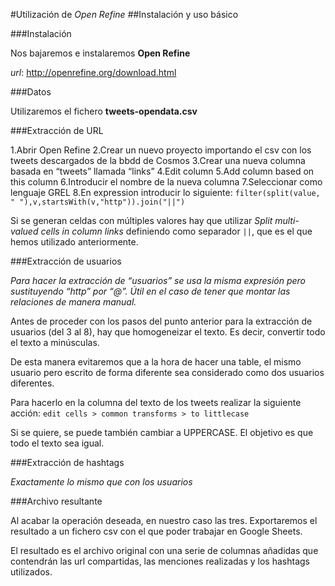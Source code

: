 #Utilización de *Open Refine*
##Instalación y uso básico

###Instalación

Nos bajaremos e instalaremos **Open Refine**

*url*: http://openrefine.org/download.html

###Datos

Utilizaremos el fichero **tweets-opendata.csv**



###Extracción de URL

1.Abrir Open Refine
2.Crear un nuevo proyecto importando el csv con los tweets descargados de la bbdd de Cosmos
3.Crear una nueva columna basada en “tweets” llamada “links”
4.Edit column
5.Add column based on this column
6.Introducir el nombre de la nueva columna
7.Seleccionar como lenguaje GREL
8.En expression introducir lo siguiente:
`filter(split(value, " "),v,startsWith(v,"http")).join("||")`

Si se generan celdas con múltiples valores hay que utilizar *Split multi-valued cells in column links* definiendo como separador `||`, que es el que hemos utilizado anteriormente.

###Extracción de usuarios

*Para hacer la extracción de “usuarios” se usa la misma expresión pero sustituyendo “http” por “@”. Útil en el caso de tener que montar las relaciones de manera manual.*

Antes de proceder con los pasos del punto anterior para la extracción de usuarios (del 3 al 8), hay que homogeneizar el texto. Es decir, convertir todo el texto a minúsculas. 

De esta manera evitaremos que a la hora de hacer una table, el mismo usuario pero escrito de forma diferente sea considerado como dos usuarios diferentes.

Para hacerlo en la columna del texto de los tweets realizar la siguiente acción:
 `edit cells > common transforms > to littlecase`
 
 Si se quiere, se puede también cambiar a UPPERCASE. El objetivo es que todo el texto sea igual. 
 
 ###Extracción de hashtags
 
 *Exactamente lo mismo que con los usuarios*
 
 ###Archivo resultante
 
 Al acabar la operación deseada, en nuestro caso las tres. Exportaremos el resultado a un fichero csv con el que poder trabajar en Google Sheets.
 
 El resultado es el archivo original con una serie de columnas añadidas que contendrán las url compartidas, las menciones realizadas y los hashtags utilizados.

